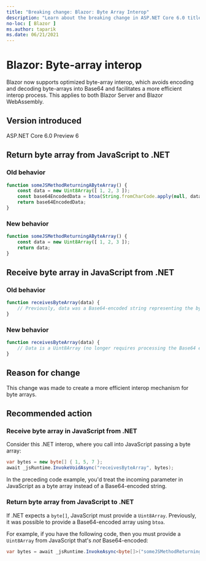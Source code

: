 ```yaml
---
title: "Breaking change: Blazor: Byte Array Interop"
description: "Learn about the breaking change in ASP.NET Core 6.0 titled Blazor: Byte Array Interop"
no-loc: [ Blazor ]
ms.author: taparik
ms.date: 06/21/2021
---
```

# Blazor: Byte-array interop

Blazor now supports optimized byte-array interop, which avoids encoding and decoding byte-arrays into Base64 and facilitates a more efficient interop process. This applies to both Blazor Server and Blazor WebAssembly.

## Version introduced

ASP.NET Core 6.0 Preview 6

## Return byte array from JavaScript to .NET

### Old behavior

```typescript
function someJSMethodReturningAByteArray() {
    const data = new Uint8Array([ 1, 2, 3 ]);
    const base64EncodedData = btoa(String.fromCharCode.apply(null, data as unknown as number[]));
    return base64EncodedData;
}
```

### New behavior

```typescript
function someJSMethodReturningAByteArray() {
    const data = new Uint8Array([ 1, 2, 3 ]);
    return data;
}
```

## Receive byte array in JavaScript from .NET

### Old behavior

```typescript
function receivesByteArray(data) {
    // Previously, data was a Base64-encoded string representing the byte array.
}
```

### New behavior

```typescript
function receivesByteArray(data) {
    // Data is a Uint8Array (no longer requires processing the Base64 encoding).
}
```

## Reason for change

This change was made to create a more efficient interop mechanism for byte arrays.

## Recommended action

### Receive byte array in JavaScript from .NET

Consider this .NET interop, where you call into JavaScript passing a byte array:

```csharp
var bytes = new byte[] { 1, 5, 7 };
await _jsRuntime.InvokeVoidAsync("receivesByteArray", bytes);
```

In the preceding code example, you'd treat the incoming parameter in JavaScript as a byte array instead of a Base64-encoded string.

### Return byte array from JavaScript to .NET

If .NET expects a `byte[]`, JavaScript must provide a `Uint8Array`. Previously, it was possible to provide a Base64-encoded array using `btoa`.

For example, if you have the following code, then you must provide a `Uint8Array` from JavaScript that's _not_ Base64-encoded:

```csharp
var bytes = await _jsRuntime.InvokeAsync<byte[]>("someJSMethodReturningAByteArray");
```
